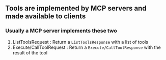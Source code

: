 
## Tools are implemented by MCP servers and made available to clients

### Usually a MCP server implements these two

1. ListToolsRequest : Return a `ListToolsResponse` with a list of tools
2. Execute/CallToolRequest : Return a `Execute/CallToolResponse` with the result of the tool
